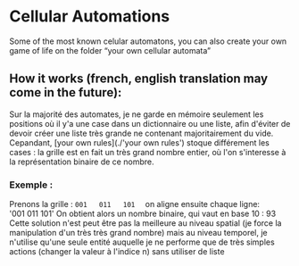 # Cellular Automations 
Some of the most known celular automatons, you can also create your own game of life on the folder “your own cellular automata”  
## How it works (french, english translation may come in the future):
Sur la majorité des automates, je ne garde en mémoire seulement les positions où il y'a une case dans un dictionnaire ou une liste, afin d'éviter de devoir créer une liste très grande ne contenant majoritairement du vide.  
Cepandant, [your own rules](./'your own rules') stoque différement les cases : la grille est en fait un très grand nombre entier, où l'on s'interesse à la représentation binaire de ce nombre.  
### Exemple :
Prenons la grille :
`
001  
011  
101  
`
on aligne ensuite chaque ligne:   
'001 011 101'
On obtient alors un nombre binaire, qui vaut en base 10 : 93    
Cette solution n'est peut être pas la meilleure au niveau spatial (je force la manipulation d'un très très grand nombre) mais au niveau temporel, je n'utilise qu'une seule entité auquelle je ne performe que de très simples actions (changer la valeur à l'indice n) sans utiliser de liste
